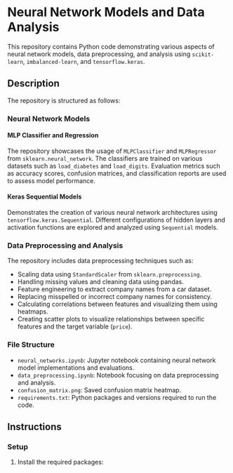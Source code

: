 # Neural Network Models and Data Analysis

This repository contains Python code demonstrating various aspects of neural network models, data preprocessing, and analysis using `scikit-learn`, `imbalanced-learn`, and `tensorflow.keras`.

## Description

The repository is structured as follows:

### Neural Network Models

#### MLP Classifier and Regression

The repository showcases the usage of `MLPClassifier` and `MLPRegressor` from `sklearn.neural_network`. The classifiers are trained on various datasets such as `load_diabetes` and `load_digits`. Evaluation metrics such as accuracy scores, confusion matrices, and classification reports are used to assess model performance.

#### Keras Sequential Models

Demonstrates the creation of various neural network architectures using `tensorflow.keras.Sequential`. Different configurations of hidden layers and activation functions are explored and analyzed using `Sequential` models.

### Data Preprocessing and Analysis

The repository includes data preprocessing techniques such as:

- Scaling data using `StandardScaler` from `sklearn.preprocessing`.
- Handling missing values and cleaning data using pandas.
- Feature engineering to extract company names from a car dataset.
- Replacing misspelled or incorrect company names for consistency.
- Calculating correlations between features and visualizing them using heatmaps.
- Creating scatter plots to visualize relationships between specific features and the target variable (`price`).

### File Structure

- `neural_networks.ipynb`: Jupyter notebook containing neural network model implementations and evaluations.
- `data_preprocessing.ipynb`: Notebook focusing on data preprocessing and analysis.
- `confusion_matrix.png`: Saved confusion matrix heatmap.
- `requirements.txt`: Python packages and versions required to run the code.

## Instructions

### Setup

1. Install the required packages:
